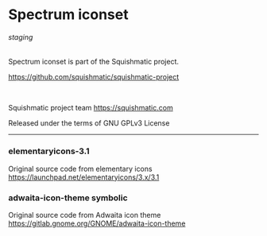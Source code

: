 
# Spectrum iconset

###### staging

Spectrum iconset is part of the Squishmatic project.


https://github.com/squishmatic/squishmatic-project

 

Squishmatic project team <https://squishmatic.com>

Released under the terms of GNU GPLv3 License


---


### elementaryicons-3.1

Original source code from elementary icons https://launchpad.net/elementaryicons/3.x/3.1



### adwaita-icon-theme  symbolic

Original source code from Adwaita icon theme https://gitlab.gnome.org/GNOME/adwaita-icon-theme

